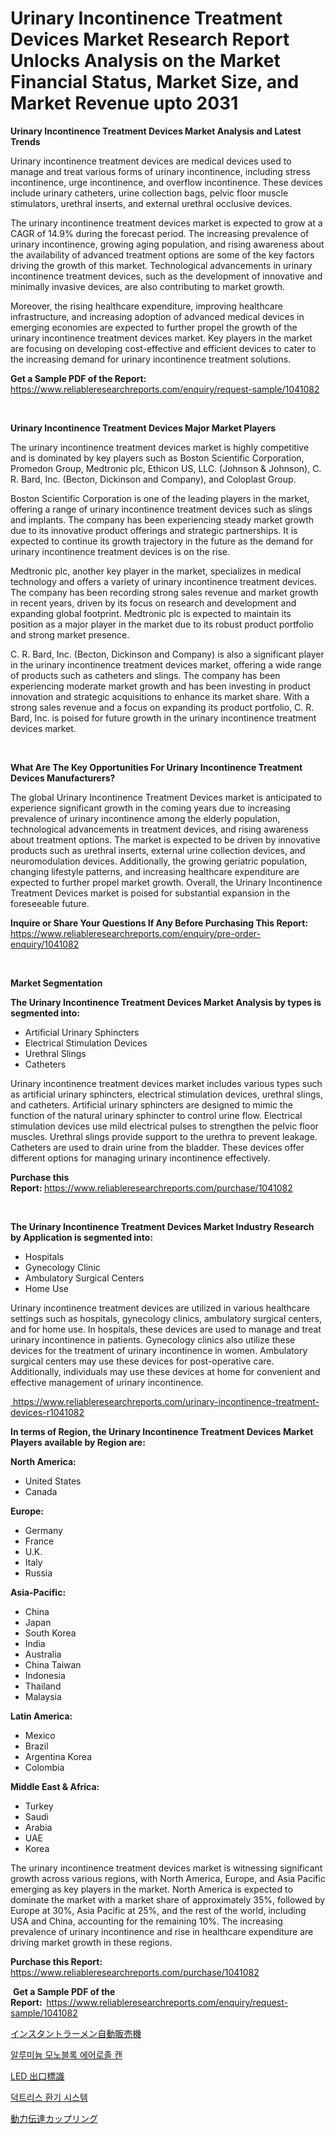 <p><h1>Urinary Incontinence Treatment Devices Market Research Report Unlocks Analysis on the Market Financial Status, Market Size, and Market Revenue upto 2031</h1></p><p><strong>Urinary Incontinence Treatment Devices Market Analysis and Latest Trends</strong></p>
<p><p>Urinary incontinence treatment devices are medical devices used to manage and treat various forms of urinary incontinence, including stress incontinence, urge incontinence, and overflow incontinence. These devices include urinary catheters, urine collection bags, pelvic floor muscle stimulators, urethral inserts, and external urethral occlusive devices.</p><p>The urinary incontinence treatment devices market is expected to grow at a CAGR of 14.9% during the forecast period. The increasing prevalence of urinary incontinence, growing aging population, and rising awareness about the availability of advanced treatment options are some of the key factors driving the growth of this market. Technological advancements in urinary incontinence treatment devices, such as the development of innovative and minimally invasive devices, are also contributing to market growth.</p><p>Moreover, the rising healthcare expenditure, improving healthcare infrastructure, and increasing adoption of advanced medical devices in emerging economies are expected to further propel the growth of the urinary incontinence treatment devices market. Key players in the market are focusing on developing cost-effective and efficient devices to cater to the increasing demand for urinary incontinence treatment solutions.</p></p>
<p><strong>Get a Sample PDF of the Report:&nbsp;</strong> <a href="https://www.reliableresearchreports.com/enquiry/request-sample/1041082">https://www.reliableresearchreports.com/enquiry/request-sample/1041082</a></p>
<p>&nbsp;</p>
<p><strong>Urinary Incontinence Treatment Devices Major Market Players</strong></p>
<p><p>The urinary incontinence treatment devices market is highly competitive and is dominated by key players such as Boston Scientific Corporation, Promedon Group, Medtronic plc, Ethicon US, LLC. (Johnson & Johnson), C. R. Bard, Inc. (Becton, Dickinson and Company), and Coloplast Group.</p><p>Boston Scientific Corporation is one of the leading players in the market, offering a range of urinary incontinence treatment devices such as slings and implants. The company has been experiencing steady market growth due to its innovative product offerings and strategic partnerships. It is expected to continue its growth trajectory in the future as the demand for urinary incontinence treatment devices is on the rise.</p><p>Medtronic plc, another key player in the market, specializes in medical technology and offers a variety of urinary incontinence treatment devices. The company has been recording strong sales revenue and market growth in recent years, driven by its focus on research and development and expanding global footprint. Medtronic plc is expected to maintain its position as a major player in the market due to its robust product portfolio and strong market presence.</p><p>C. R. Bard, Inc. (Becton, Dickinson and Company) is also a significant player in the urinary incontinence treatment devices market, offering a wide range of products such as catheters and slings. The company has been experiencing moderate market growth and has been investing in product innovation and strategic acquisitions to enhance its market share. With a strong sales revenue and a focus on expanding its product portfolio, C. R. Bard, Inc. is poised for future growth in the urinary incontinence treatment devices market.</p></p>
<p>&nbsp;</p>
<p><strong>What Are The Key Opportunities For Urinary Incontinence Treatment Devices Manufacturers?</strong></p>
<p><p>The global Urinary Incontinence Treatment Devices market is anticipated to experience significant growth in the coming years due to increasing prevalence of urinary incontinence among the elderly population, technological advancements in treatment devices, and rising awareness about treatment options. The market is expected to be driven by innovative products such as urethral inserts, external urine collection devices, and neuromodulation devices. Additionally, the growing geriatric population, changing lifestyle patterns, and increasing healthcare expenditure are expected to further propel market growth. Overall, the Urinary Incontinence Treatment Devices market is poised for substantial expansion in the foreseeable future.</p></p>
<p><strong>Inquire or Share Your Questions If Any Before Purchasing This Report:</strong> <a href="https://www.reliableresearchreports.com/enquiry/pre-order-enquiry/1041082">https://www.reliableresearchreports.com/enquiry/pre-order-enquiry/1041082</a></p>
<p>&nbsp;</p>
<p><strong>Market Segmentation</strong></p>
<p><strong>The Urinary Incontinence Treatment Devices Market Analysis by types is segmented into:</strong></p>
<p><ul><li>Artificial Urinary Sphincters</li><li>Electrical Stimulation Devices</li><li>Urethral Slings</li><li>Catheters</li></ul></p>
<p><p>Urinary incontinence treatment devices market includes various types such as artificial urinary sphincters, electrical stimulation devices, urethral slings, and catheters. Artificial urinary sphincters are designed to mimic the function of the natural urinary sphincter to control urine flow. Electrical stimulation devices use mild electrical pulses to strengthen the pelvic floor muscles. Urethral slings provide support to the urethra to prevent leakage. Catheters are used to drain urine from the bladder. These devices offer different options for managing urinary incontinence effectively.</p></p>
<p><strong>Purchase this Report:&nbsp;</strong><a href="https://www.reliableresearchreports.com/purchase/1041082">https://www.reliableresearchreports.com/purchase/1041082</a></p>
<p>&nbsp;</p>
<p><strong>The Urinary Incontinence Treatment Devices Market Industry Research by Application is segmented into:</strong></p>
<p><ul><li>Hospitals</li><li>Gynecology Clinic</li><li>Ambulatory Surgical Centers</li><li>Home Use</li></ul></p>
<p><p>Urinary incontinence treatment devices are utilized in various healthcare settings such as hospitals, gynecology clinics, ambulatory surgical centers, and for home use. In hospitals, these devices are used to manage and treat urinary incontinence in patients. Gynecology clinics also utilize these devices for the treatment of urinary incontinence in women. Ambulatory surgical centers may use these devices for post-operative care. Additionally, individuals may use these devices at home for convenient and effective management of urinary incontinence.</p></p>
<p><a href="https://www.reliableresearchreports.com/urinary-incontinence-treatment-devices-r1041082">&nbsp;https://www.reliableresearchreports.com/urinary-incontinence-treatment-devices-r1041082</a></p>
<p><strong>In terms of Region, the Urinary Incontinence Treatment Devices Market Players available by Region are:</strong></p>
<p>
    <p> <strong> North America: </strong>
        <ul>
            <li>United States</li>
            <li>Canada</li>
        </ul>
        </p> 
    <p> <strong> Europe: </strong>
        <ul>
            <li>Germany</li>
            <li>France</li>
            <li>U.K.</li>
            <li>Italy</li>
            <li>Russia</li>
        </ul>
        </p> 
    <p> <strong> Asia-Pacific: </strong>
        <ul>
            <li>China</li>
            <li>Japan</li>
            <li>South Korea</li>
            <li>India</li>
            <li>Australia</li>
            <li>China Taiwan</li>
            <li>Indonesia</li>
            <li>Thailand</li>
            <li>Malaysia</li>
        </ul>
        </p> 
    <p> <strong> Latin America: </strong>
        <ul>
            <li>Mexico</li>
            <li>Brazil</li>
            <li>Argentina Korea</li>
            <li>Colombia</li>
        </ul>
        </p> 
    <p> <strong> Middle East & Africa: </strong>
        <ul>
            <li>Turkey</li>
            <li>Saudi</li>
            <li>Arabia</li>
            <li>UAE</li>
            <li>Korea</li>
        </ul>
    </p>
    </p>
<p><p>The urinary incontinence treatment devices market is witnessing significant growth across various regions, with North America, Europe, and Asia Pacific emerging as key players in the market. North America is expected to dominate the market with a market share of approximately 35%, followed by Europe at 30%, Asia Pacific at 25%, and the rest of the world, including USA and China, accounting for the remaining 10%. The increasing prevalence of urinary incontinence and rise in healthcare expenditure are driving market growth in these regions.</p></p>
<p><strong>Purchase this Report: </strong><a href="https://www.reliableresearchreports.com/purchase/1041082">https://www.reliableresearchreports.com/purchase/1041082</a></p>
<p>&nbsp;<strong>Get a Sample PDF of the Report:&nbsp;&nbsp;</strong><a href="https://www.reliableresearchreports.com/enquiry/request-sample/1041082">https://www.reliableresearchreports.com/enquiry/request-sample/1041082</a></p>
<p><strong></strong></p>
<p><p><a href="https://medium.com/@saigekulas/%E3%82%A4%E3%83%B3%E3%82%B9%E3%82%BF%E3%83%B3%E3%83%88%E3%83%8C%E3%83%BC%E3%83%89%E3%83%AB%E8%87%AA%E5%8B%95%E8%B2%A9%E5%A3%B2%E6%A9%9F%E5%B8%82%E5%A0%B4%E3%81%AF-%E5%B8%82%E5%A0%B4%E3%82%B7%E3%82%A7%E3%82%A2-%E5%B8%82%E5%A0%B4%E5%8B%95%E5%90%91-%E5%B8%82%E5%A0%B4%E6%88%90%E9%95%B7%E3%81%AB%E9%96%A2%E3%81%99%E3%82%8B%E6%83%85%E5%A0%B1%E3%82%92%E6%8F%90%E4%BE%9B%E3%81%97%E3%81%BE%E3%81%99-c5fcfbdec252">インスタントラーメン自動販売機</a></p><p><a href="https://github.com/OwenHamiytll568745/Market-Research-Report-List-1/blob/main/774351543607.md">알루미늄 모노블록 에어로졸 캔</a></p><p><a href="https://github.com/oqxogxyvqe90775/Market-Research-Report-List-2/blob/main/705257248981.md">LED 出口標識</a></p><p><a href="https://medium.com/@bustersipes981/%EB%8D%95%ED%8A%B8-%EB%A0%88%EC%8A%A4-%ED%99%98%EA%B8%B0-%EC%8B%9C%EC%8A%A4%ED%85%9C-%EC%8B%9C%EC%9E%A5-%EA%B7%9C%EB%AA%A8%EB%8A%94-%EA%B8%80%EB%A1%9C%EB%B2%8C-%EC%82%B0%EC%97%85%EC%97%90%EC%84%9C-%EC%B5%9C%EA%B3%A0%EC%9D%98-%EB%A7%88%EC%BC%80%ED%8C%85-%EC%B1%84%EB%84%90%EC%9D%84-%EB%B3%B4%EC%97%AC%EC%A4%8D%EB%8B%88%EB%8B%A4-e11cef8b15a8">덕트리스 환기 시스템</a></p><p><a href="https://github.com/VellaJacobi2023/Market-Research-Report-List-1/blob/main/942555048982.md">動力伝達カップリング</a></p></p>